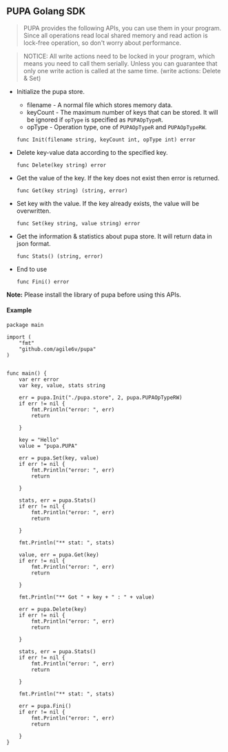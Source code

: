 ## PUPA Golang SDK

>PUPA provides the following APIs, you can use them in your program. Since all operations read local shared memory and read action is lock-free operation, so don't worry about performance.

>NOTICE: All write actions need to be locked in your program, which means you need to call them serially. Unless you can guarantee that only one write action is called at the same time. (write actions: Delete & Set)



* Initialize the pupa store.

    * filename - A normal file which stores memory data.
    * keyCount - The maximum number of keys that can be stored. It will be ignored if `opType` is specified as `PUPAOpTypeR`.
    * opType - Operation type, one of `PUPAOpTypeR` and `PUPAOpTypeRW`.


    ```golang
    func Init(filename string, keyCount int, opType int) error
    ```

* Delete key-value data according to the specified key.
    ```golang
    func Delete(key string) error
    ```


* Get the value of the key. If the key does not exist then error is returned.
    ```golang
    func Get(key string) (string, error)
    ```

* Set key with the value. If the key already exists, the value will be overwritten.
    ```golang
    func Set(key string, value string) error
    ```

* Get the information & statistics about pupa store. It will return data in json format.
    ```golang
    func Stats() (string, error)
    ```

* End to use
    ```golang
    func Fini() error
    ```

**Note:** Please install the library of pupa before using this APIs.


#### Example

```golang
package main

import (
    "fmt"
    "github.com/agile6v/pupa"
)


func main() {
    var err error
    var key, value, stats string

    err = pupa.Init("./pupa.store", 2, pupa.PUPAOpTypeRW)
    if err != nil {
        fmt.Println("error: ", err)
        return

    }

    key = "Hello"
    value = "pupa.PUPA"

    err = pupa.Set(key, value)
    if err != nil {
        fmt.Println("error: ", err)
        return

    }

    stats, err = pupa.Stats()
    if err != nil {
        fmt.Println("error: ", err)
        return

    }

    fmt.Println("** stat: ", stats)

    value, err = pupa.Get(key)
    if err != nil {
        fmt.Println("error: ", err)
        return

    }

    fmt.Println("** Got " + key + " : " + value)

    err = pupa.Delete(key)
    if err != nil {
        fmt.Println("error: ", err)
        return

    }

    stats, err = pupa.Stats()
    if err != nil {
        fmt.Println("error: ", err)
        return

    }

    fmt.Println("** stat: ", stats)

    err = pupa.Fini()
    if err != nil {
        fmt.Println("error: ", err)
        return

    }
}

```